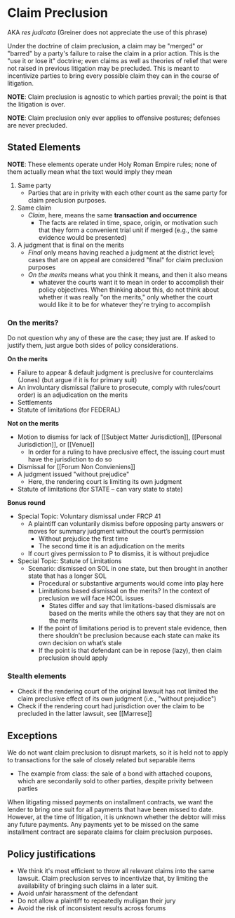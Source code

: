 # Claim Preclusion
AKA *res judicata* (Greiner does not appreciate the use of this phrase)

Under the doctrine of claim preclusion, a claim may be "merged" or "barred" by a party's failure to raise the claim in a prior action. This is the "use it or lose it" doctrine; even claims as well as theories of relief that were not raised in previous litigation may be precluded. This is meant to incentivize parties to bring every possible claim they can in the course of litigation.

**NOTE**: Claim preclusion is agnostic to which parties prevail; the point is that the litigation is over.

**NOTE**: Claim preclusion only ever applies to offensive postures; defenses are never precluded.

## Stated Elements
**NOTE**: These elements operate under Holy Roman Empire rules; none of them actually mean what the text would imply they mean
1. Same party
	* Parties that are in privity with each other count as the same party for claim preclusion purposes.
2. Same claim
	* *Claim*, here, means the same **transaction and occurrence**
		* The facts are related in time, space, origin, or motivation such that they form a convenient trial unit if merged (e.g., the same evidence would be presented)
3. A judgment that is final on the merits
	* *Final* only means having reached a judgment at the district level; cases that are on appeal are considered "final" for claim preclusion purposes
	* *On the merits* means what you think it means, and then it also means
		* whatever the courts want it to mean in order to accomplish their policy objectives. When thinking about this, do not think about whether it was really "on the merits," only whether the court would like it to be for whatever they're trying to accomplish

### On the merits?
Do not question why any of these are the case; they just are. If asked to justify them, just argue both sides of policy considerations.

**On the merits**
* Failure to appear & default judgment is preclusive for counterclaims (Jones) (but argue if it is for primary suit)
* An involuntary dismissal (failure to prosecute, comply with rules/court order) is an adjudication on the merits 
* Settlements 
* Statute of limitations (for FEDERAL) 

**Not on the merits**
* Motion to dismiss for lack of [[Subject Matter Jurisdiction]], [[Personal Jurisdiction]], or [[Venue]]
	* In order for a ruling to have preclusive effect, the issuing court must have the jurisdiction to do so
* Dismissal for [[Forum Non Convieniens]]
* A judgment issued "without prejudice"
	* Here, the rendering court is limiting its own judgment
* Statute of limitations (for STATE – can vary state to state) 

**Bonus round**
* Special Topic: Voluntary dismissal under FRCP 41 
	* A plaintiff can voluntarily dismiss before opposing party answers or moves for summary judgment without the court’s permission
		* Without prejudice the first time
		* The second time it is an adjudication on the merits
	* If court gives permission to P to dismiss, it is without prejudice
* Special Topic: Statute of Limitations 
	* Scenario: dismissed on SOL in one state, but then brought in another state that has a longer SOL
		* Procedural or substantive arguments would come into play here
		* Limitations based dismissal on the merits? In the context of preclusion we will face HCOL issues 
			* States differ and say that limitations-based dismissals are based on the merits while the others say that they are not on the merits 
		* If the point of limitations period is to prevent stale evidence, then there shouldn’t be preclusion because each state can make its own decision on what’s stale
		* If the point is that defendant can be in repose (lazy), then claim preclusion should apply

### Stealth elements
* Check if the rendering court of the original lawsuit has not limited the claim preclusive effect of its own judgment (i.e., "without prejudice")
* Check if the rendering court had jurisdiction over the claim to be precluded in the latter lawsuit, see [[Marrese]]

## Exceptions
We do not want claim preclusion to disrupt markets, so it is held not to apply to transactions for the sale of closely related but separable items
* The example from class: the sale of a bond with attached coupons, which are secondarily sold to other parties, despite privity between parties

When litigating missed payments on installment contracts, we want the lender to bring one suit for all payments that have been missed to date. However, at the time of litigation, it is unknown whether the debtor will miss any future payments. Any payments yet to be missed on the same installment contract are separate claims for claim preclusion purposes.

## Policy justifications
* We think it's most efficient to throw all relevant claims into the same lawsuit. Claim preclusion serves to incentivize that, by limiting the availability of bringing such claims in a later suit.
* Avoid unfair harassment of the defendant
* Do not allow a plaintiff to repeatedly mulligan their jury
* Avoid the risk of inconsistent results across forums